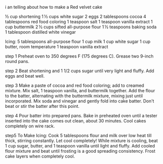 i an telling about how to make a Red velvet cake


½ cup shortening
1 ½ cups white sugar
2 eggs
2 tablespoons cocoa
4 tablespoons red food coloring
1 teaspoon salt
1 teaspoon vanilla extract
1 cup buttermilk
2 ½ cups sifted all-purpose flour
1 ½ teaspoons baking soda
1 tablespoon distilled white vinegar


Icing:
5 tablespoons all-purpose flour
1 cup milk
1 cup white sugar
1 cup butter, room temperature
1 teaspoon vanilla extract



step 1
Preheat oven to 350 degrees F (175 degrees C). Grease two 9-inch round pans.

step 2
Beat shortening and 1 1/2 cups sugar until very light and fluffy. Add eggs and beat well.

step 3
Make a paste of cocoa and red food coloring; add to creamed mixture. Mix salt, 1 teaspoon vanilla, and buttermilk together. Add the flour to the batter, alternating with the buttermilk mixture, mixing just until incorporated. Mix soda and vinegar and gently fold into cake batter. Don't beat or stir the batter after this point.

step 4
Pour batter into prepared pans. Bake in preheated oven until a tester inserted into the cake comes out clean, about 30 minutes. Cool cakes completely on wire rack.

step5
To Make Icing: Cook 5 tablespoons flour and milk over low heat till thick, stirring constantly. Let cool completely! While mixture is cooling, beat 1 cup sugar, butter, and 1 teaspoon vanilla until light and fluffy. Add cooled flour mixture and beat until frosting is a good spreading consistency. Frost cake layers when completely cool.